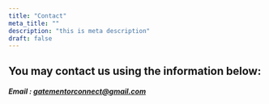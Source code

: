 ```yaml
---
title: "Contact"
meta_title: ""
description: "this is meta description"
draft: false
---
```

## You may contact us using the information below:

##### Email : gatementorconnect@gmail.com